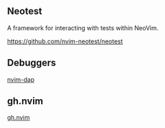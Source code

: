 ## Neotest

A framework for interacting with tests within NeoVim.

https://github.com/nvim-neotest/neotest


## Debuggers

[nvim-dap](https://github.com/mfussenegger/nvim-dap)

## gh.nvim

[gh.nvim](https://github.com/ldelossa/gh.nvim)

